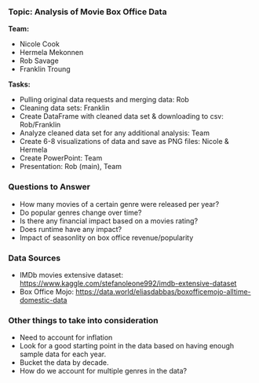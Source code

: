 ### Topic: Analysis of Movie Box Office Data

**Team:**
* Nicole Cook
* Hermela Mekonnen
* Rob Savage
* Franklin Troung

**Tasks:**
* Pulling original data requests and merging data: Rob
* Cleaning data sets: Franklin
* Create DataFrame with cleaned data set & downloading to csv: Rob/Franklin
* Analyze cleaned data set for any additional analysis: Team
* Create 6-8 visualizations of data and save as PNG files: Nicole & Hermela
* Create PowerPoint: Team
* Presentation: Rob (main), Team

### Questions to Answer
* How many movies of a certain genre were released per year?
* Do popular genres change over time?
* Is there any financial impact based on a movies rating?
* Does runtime have any impact?
* Impact of seasonlity on box office revenue/popularity


### Data Sources
* IMDb movies extensive dataset: 
https://www.kaggle.com/stefanoleone992/imdb-extensive-dataset
* Box Office Mojo: https://data.world/eliasdabbas/boxofficemojo-alltime-domestic-data


### Other things to take into consideration
* Need to account for inflation
* Look for a good starting point in the data based on having enough sample data for each year.
* Bucket the data by decade.
* How do we account for multiple genres in the data?


